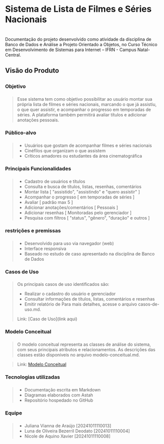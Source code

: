 # **Sistema de Lista de Filmes e Séries Nacionais** <h1>
Documentação do projeto desenvolvido como atividade da disciplina de Banco de Dados e Análise a Projeto Orientado a Objetos, no Curso Técnico em Desenvolvimento de Sistemas para Internet – IFRN - Campus Natal-Central.

## Visão do Produto <h2>

### Objetivo <h3>
>Esse sistema tem como objetivo possibilitar ao usuário montar sua própria lista de filmes e séries nacionais, marcando o que já assistiu, o que quer assistir, e acompanhar o progresso em temporadas de séries. A plataforma também permitirá avaliar títulos e adicionar anotações pessoais.

### Público-alvo <h3>
>- Usuários que gostam de acompanhar filmes e séries nacionais
>- Cinéfilos que organizam o que assistem
>- Críticos amadores ou estudantes da área cinematográfica

### Principais Funcionalidades <h3>
>- Cadastro de usuários e títulos
>- Consulta e busca de títulos, listas, resenhas, comentários
>- Montar lista [ "assistido", "assistindo" e "quero assistir" ]
>- Acompanhar o progresso [ em temporadas de séries ]
>- Avaliar [ padrão max 5 ]
>- Adicionar anotações/comentários [ Pessoais ]
>- Adicionar resenhas [ Monitoradas pelo gerenciador ]
>- Pesquisa com filtros [ "status", "gênero", "duração" e outros ]

### restrições e premissas <h3>
>- Desenvolvido para uso via navegador (web)
>- Interface responsiva
>- Baseado no estudo de caso apresentado na disciplina de Banco de Dados

### Casos de Uso <h3>
>Os principais casos de uso identificados são:
>- Realizar o cadastro do usuário e gerenciador
>- Consultar informações de títulos, listas, comentários e resenhas
>- Emitir relatório de
>Para mais detalhes, acesse o arquivo casos-de-uso.md.
>
>Link: [Caso de Uso](link aqui)

### Modelo Conceitual <h3>
>O modelo conceitual representa as classes de análise do sistema, com seus principais
>atributos e relacionamentos. As descrições das classes estão disponíveis no arquivo modelo-conceitual.md.

>Link: [Modelo Conceitual]()

### Tecnologias utilizadas <h3>
>- Documentação escrita em Markdown
>- Diagramas elaborados com Astah
>- Repositório hospedado no GitHub

### Equipe <h3>
>- Juliana Vianna de Araújo [20241011110013]
>- Luna de Oliveira Bezerril Deodato [20241011110004]
>- Nicole de Aquino Xavier [20241011110008]
